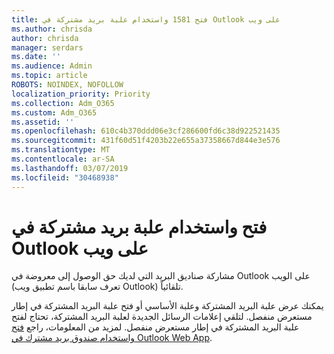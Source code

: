 ```yaml
---
title: فتح 1581 واستخدام علبة بريد مشتركة في Outlook على ويب
ms.author: chrisda
author: chrisda
manager: serdars
ms.date: ''
ms.audience: Admin
ms.topic: article
ROBOTS: NOINDEX, NOFOLLOW
localization_priority: Priority
ms.collection: Adm_O365
ms.custom: Adm_O365
ms.assetid: ''
ms.openlocfilehash: 610c4b370ddd06e3cf286600fd6c38d922521435
ms.sourcegitcommit: 431f60d51f4203b22e655a37358667d844e3e576
ms.translationtype: MT
ms.contentlocale: ar-SA
ms.lasthandoff: 03/07/2019
ms.locfileid: "30468938"
---
```

# <a name="open-and-use-a-shared-mailbox-in-outlook-on-the-web"></a>فتح واستخدام علبة بريد مشتركة في Outlook على ويب

مشاركة صناديق البريد التي لديك حق الوصول إلى معروضة في Outlook على الويب (تعرف سابقا باسم تطبيق ويب Outlook) تلقائياً.

يمكنك عرض علبة البريد المشتركة وعلبة الأساسي أو فتح علبة البريد المشتركة في إطار مستعرض منفصل. لتلقي إعلامات الرسائل الجديدة لعلبة البريد المشتركة، تحتاج لفتح علبة البريد المشتركة في إطار مستعرض منفصل. لمزيد من المعلومات، راجع [فتح واستخدام صندوق بريد مشترك في Outlook Web App](https://support.office.com/article/BC127866-42BE-4DE7-92AE-1EF2F787FD5C).